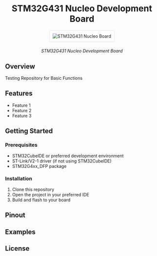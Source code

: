 <div align="center">
  <h1>STM32G431 Nucleo Development Board</h1>
  
  <div style="display: flex; justify-content: center; margin: 20px 0;">
    <img 
      src="./docs/pics/Demo_Board.png" 
      alt="STM32G431 Nucleo Board" 
      style="display: block; max-width: 100%; height: auto; max-height: 500px; object-fit: contain; border: 1px solid #ddd; border-radius: 4px; padding: 10px; background: #fff;"
    >
  </div>
  
  <p><em>STM32G431 Nucleo Development Board</em></p>
</div>

## Overview
Testing Repository for Basic Functions

## Features
- Feature 1
- Feature 2
- Feature 3

## Getting Started
### Prerequisites
- STM32CubeIDE or preferred development environment
- ST-Link/V2-1 driver (if not using STM32CubeIDE)
- STM32G4xx_DFP package

### Installation
1. Clone this repository
2. Open the project in your preferred IDE
3. Build and flash to your board

## Pinout
<!-- Add your board pinout information here -->

## Examples
<!-- List and describe example projects -->

## License
<!-- Add your license information here -->
